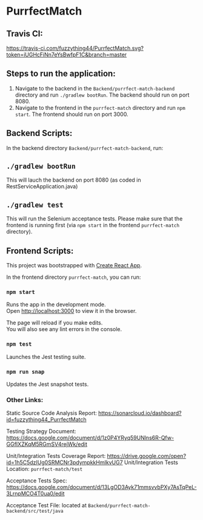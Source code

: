 # PurrfectMatch

## Travis CI:
https://travis-ci.com/fuzzything44/PurrfectMatch.svg?token=iUGHcFiNn7eYsBwfpF1C&branch=master

## Steps to run the application:

1. Navigate to the backend in the `Backend/purrfect-match-backend` directory and run `./gradlew bootRun`. The backend should run on port 8080.
2. Navigate to the frontend in the `purrfect-match` directory and run `npm start`. The frontend should run on port 3000.

## Backend Scripts:

In the backend directory `Backend/purrfect-match-backend`, run:

## `./gradlew bootRun`

This will lauch the backend on port 8080 (as coded in RestServiceApplication.java)

## `./gradlew test`

This will run the Selenium acceptance tests. Please make sure that the frontend is running first (via `npm start` in the frontend `purrfect-match` directory).

## Frontend Scripts:

This project was bootstrapped with [Create React App](https://github.com/facebook/create-react-app).

In the frontend directory `purrfect-match`, you can run:

### `npm start`

Runs the app in the development mode.<br />
Open [http://localhost:3000](http://localhost:3000) to view it in the browser.

The page will reload if you make edits.<br />
You will also see any lint errors in the console.

### `npm test`

Launches the Jest testing suite.

### `npm run snap`

Updates the Jest snapshot tests.


### Other Links:

Static Source Code Analysis Report: https://sonarcloud.io/dashboard?id=fuzzything44_PurrfectMatch

Testing Strategy Document: https://docs.google.com/document/d/1z0P4YRyq59UNlns6R-Qfw-GGfIXZKqM5RGmSV4rejWk/edit

Unit/Integration Tests Coverage Report: https://drive.google.com/open?id=1h5C5dzIUg0SRMCNr3pdympkkHmIkvUG7
Unit/Integration Tests Location: `purrfect-match/test`

Acceptance Tests Spec: https://docs.google.com/document/d/13LgOD3Ayk71mmsvvbPXy7AsTqPeL-3LrnpMCO4T0ua0/edit

Acceptance Test File: located at `Backend/purrfect-match-backend/src/test/java`